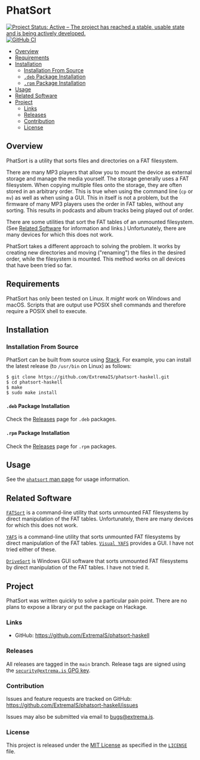 # PhatSort

[![Project Status: Active – The project has reached a stable, usable state and is being actively developed.](https://www.repostatus.org/badges/latest/active.svg)](https://www.repostatus.org/#active)
[![GitHub CI](https://github.com/ExtremaIS/phatsort-haskell/workflows/CI/badge.svg?branch=main)](https://github.com/ExtremaIS/phatsort-haskell/actions)

* [Overview](#overview)
* [Requirements](#requirements)
* [Installation](#installation)
    * [Installation From Source](#installation-from-source)
    * [`.deb` Package Installation](#deb-package-installation)
    * [`.rpm` Package Installation](#rpm-package-installation)
* [Usage](#usage)
* [Related Software](#related-software)
* [Project](#project)
    * [Links](#links)
    * [Releases](#releases)
    * [Contribution](#contribution)
    * [License](#license)

## Overview

PhatSort is a utility that sorts files and directories on a FAT filesystem.

There are many MP3 players that allow you to mount the device as external
storage and manage the media yourself.  The storage generally uses a FAT
filesystem.  When copying multiple files onto the storage, they are often
stored in an arbitrary order.  This is true when using the command line (`cp`
or `mv`) as well as when using a GUI.  This in itself is not a problem, but
the firmware of many MP3 players uses the order in FAT tables, without any
sorting.  This results in podcasts and album tracks being played out of order.

There are some utilities that sort the FAT tables of an unmounted filesystem.
(See [Related Software](#related-software) for information and links.)
Unfortunately, there are many devices for which this does not work.

PhatSort takes a different approach to solving the problem.  It works by
creating new directories and moving ("renaming") the files in the desired
order, while the filesystem is mounted.  This method works on all devices that
have been tried so far.

## Requirements

PhatSort has only been tested on Linux.  It *might* work on Windows and macOS.
Scripts that are output use POSIX shell commands and therefore require a POSIX
shell to execute.

## Installation

### Installation From Source

PhatSort can be built from source using [Stack][].  For example, you can
install the latest release (to `/usr/bin` on Linux) as follows:

```
$ git clone https://github.com/ExtremaIS/phatsort-haskell.git
$ cd phatsort-haskell
$ make
$ sudo make install
```

[Stack]: <https://www.haskellstack.org>

#### `.deb` Package Installation

Check the [Releases][] page for `.deb` packages.

#### `.rpm` Package Installation

Check the [Releases][] page for `.rpm` packages.

[Releases]: <https://github.com/ExtremaIS/phatsort-haskell/releases>

## Usage

See the [`phatsort` man page](doc/phatsort.1.md) for usage information.

## Related Software

[`FATSort`](https://fatsort.sourceforge.io/) is a command-line utility that
sorts unmounted FAT filesystems by direct manipulation of the FAT tables.
Unfortunately, there are many devices for which this does not work.

[`YAFS`](http://www.luisrios.eti.br/public/en_us/projects/yafs/) is a
command-line utility that sorts unmounted FAT filesystems by direct
manipulation of the FAT tables.
[`Visual YAFS`](http://www.luisrios.eti.br/public/en_us/projects/visual_yafs/)
provides a GUI.  I have not tried either of these.

[`DriveSort`](http://www.anerty.net/software/file/DriveSort/) is Windows GUI
software that sorts unmounted FAT filesystems by direct manipulation of the
FAT tables.  I have not tried it.

## Project

PhatSort was written quickly to solve a particular pain point.  There are no
plans to expose a library or put the package on Hackage.

### Links

* GitHub: <https://github.com/ExtremaIS/phatsort-haskell>

### Releases

All releases are tagged in the `main` branch.  Release tags are signed using
the
[`security@extrema.is` GPG key](http://keys.gnupg.net/pks/lookup?op=vindex&fingerprint=on&search=0x1D484E4B4705FADF).

### Contribution

Issues and feature requests are tracked on GitHub:
<https://github.com/ExtremaIS/phatsort-haskell/issues>

Issues may also be submitted via email to <bugs@extrema.is>.

### License

This project is released under the
[MIT License](https://opensource.org/licenses/MIT) as specified in the
[`LICENSE`](LICENSE) file.
